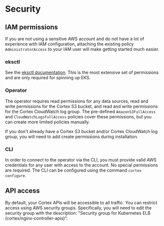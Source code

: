 # Security

## IAM permissions

If you are not using a sensitive AWS account and do not have a lot of experience with IAM configuration, attaching the existing policy `AdministratorAccess` to your IAM user will make getting started much easier.

### eksctl

See the [eksctl documentation](https://eksctl.io). This is the most extensive set of permissions and are only required for spinning up EKS.

### Operator

The operator requires read permissions for any data sources, read and write permissions for the Cortex S3 bucket, and read and write permissions for the Cortex CloudWatch log group. The pre-defined `AmazonS3FullAccess` and `CloudWatchLogsFullAccess` policies cover these permissions, but you can create more limited policies manually.

If you don't already have a Cortex S3 bucket and/or Cortex CloudWatch log group, you will need to add create permissions during installation.

### CLI

In order to connect to the operator via the CLI, you must provide valid AWS credentials for any user with access to the account. No special permissions are required. The CLI can be configured using the command `cortex configure`.

## API access

By default, your Cortex APIs will be accessible to all traffic. You can restrict access using AWS security groups. Specifically, you will need to edit the security group with the description: "Security group for Kubernetes ELB <ELB name> (cortex/nginx-controller-apis)".
